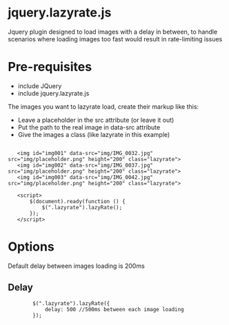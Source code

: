 # jquery.lazyrate.js

Jquery plugin designed to load images with a delay in between, to handle scenarios where loading images too fast would result in rate-limiting issues

# Pre-requisites

- include JQuery
- include jquery.lazyrate.js

The images you want to lazyrate load, create their markup like this:

- Leave a placeholder in the src attribute (or leave it out)
- Put the path to the real image in data-src attribute
- Give the images a class (like lazyrate in this example)
 ```

    <img id="img001" data-src="img/IMG_0032.jpg" src="img/placeholder.png" height="200" class="lazyrate">
    <img id="img002" data-src="img/IMG_0037.jpg" src="img/placeholder.png" height="200" class="lazyrate">
    <img id="img003" data-src="img/IMG_0042.jpg" src="img/placeholder.png" height="200" class="lazyrate">
    
    <script>
        $(document).ready(function () {
            $(".lazyrate").lazyRate();
        });
    </script>
```
# Options

Default delay between images loading is 200ms

## Delay

            $(".lazyrate").lazyRate({
                delay: 500 //500ms between each image loading
            });
  
